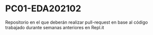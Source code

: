 # PC01-EDA202102
Repositorio en el que deberán realizar pull-request en base al código trabajado durante semanas anteriores en Repl.it
